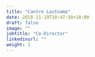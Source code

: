 ```yaml
---
title: "Cantre Lastname"
date: 2018-11-19T10:47:58+10:00
draft: false
image: ""
jobtitle: "Co-Director"
linkedinurl: ""
weight: 2
---
```


